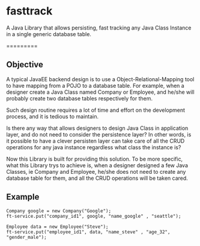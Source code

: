 fasttrack
=========

A Java Library that allows persisting, fast tracking any Java Class Instance in a single generic database table.

=========
## Objective

A typical JavaEE backend design is to use a Object-Relational-Mapping tool to have mapping from a POJO to a database table. For example, when a designer create a Java Class named Company or Employee, and he/she will probably create two database tables respectively for them. 

Such design routine requires a lot of time and effort on the development process, and it is tedious to maintain.

Is there any way that allows designers to design Java Class in application layer, and do not need to consider the persistence layer? In other words, is it possible to have a clever persisten layer can take care of all the CRUD operations for any java instance regardless what class the instance is? 

Now this Library is built for providing this solution. To be more specific, what this Library trys to achieve is, when a designer designed a few Java Classes, ie Company and Employee, he/she does not need to create any database table for them, and all the CRUD operations will be taken cared.

## Example
    Company google = new Company("Google");
    ft-service.put("company_id1", google, "name_google" , "seattle");
	
	Employee data = new Employee("Steve");
	ft-service.put("employee_id1", data, "name_steve" , "age_32", "gender_male");



